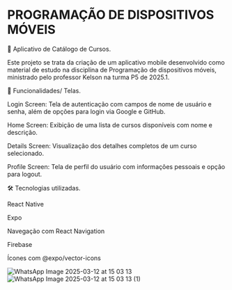 # PROGRAMAÇÃO DE DISPOSITIVOS MÓVEIS

📱 Aplicativo de Catálogo de Cursos.

Este projeto se trata da criação de um aplicativo mobile desenvolvido como material de estudo na disciplina de Programação de dispositivos móveis, ministrado pelo professor Kelson na turma P5 de 2025.1.

🚀 Funcionalidades/ Telas.

Login Screen: Tela de autenticação com campos de nome de usuário e senha, além de opções para login via Google e GitHub.

Home Screen: Exibição de uma lista de cursos disponíveis com nome e descrição.

Details Screen: Visualização dos detalhes completos de um curso selecionado.

Profile Screen: Tela de perfil do usuário com informações pessoais e opção para logout.

🛠️ Tecnologias utilizadas.

React Native

Expo

Navegação com React Navigation

Firebase

Ícones com @expo/vector-icons


![WhatsApp Image 2025-03-12 at 15 03 13](https://github.com/user-attachments/assets/00320a8d-7a09-48fc-b878-7732d6aebf5c)
![WhatsApp Image 2025-03-12 at 15 03 13 (1)](https://github.com/user-attachments/assets/c35568d3-5970-4103-9112-5d2e493d43f3)
